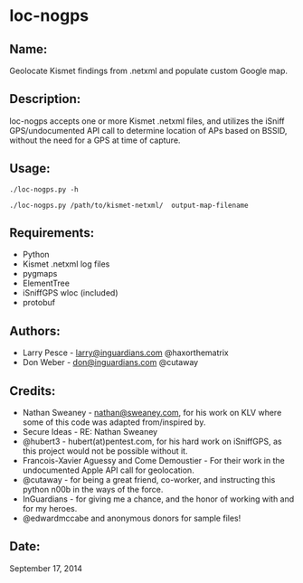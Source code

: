 loc-nogps
=========

                                                                          
Name: 
-----
Geolocate Kismet findings from .netxml and populate custom Google map.                                                       
                                                                          
Description: 
-----
loc-nogps accepts one or more Kismet .netxml files, and utilizes the iSniff GPS/undocumented API call to determine location of APs based on BSSID, without the need for a GPS at time of capture.                       

Usage:
-----

` ./loc-nogps.py -h  `                                              
         
`./loc-nogps.py /path/to/kismet-netxml/  output-map-filename`
               
Requirements:
----
* Python                                                    
* Kismet .netxml log files                                  
* pygmaps                                                   
* ElementTree                                               
* iSniffGPS wloc (included)                                 
* protobuf     
                                             
Authors:                                                                          
------
* Larry Pesce - larry@inguardians.com @haxorthematrix            
* Don Weber - don@inguardians.com @cutaway                       
                                                                          
Credits:
-----
* Nathan Sweaney - nathan@sweaney.com, for his work on KLV where some of this code was adapted from/inspired by.          
* Secure Ideas - RE: Nathan Sweaney                            
* @hubert3 - hubert(at)pentest.com, for his hard work on iSniffGPS, as this project would not be possible without it.   
* Francois-Xavier Aguessy and Come Demoustier - For their work in the undocumented Apple API call for geolocation.            
* @cutaway - for being a great friend, co-worker, and instructing this python n00b in the ways of the force.         
* InGuardians - for giving me a chance, and the honor of working with and for my heroes.                                
* @edwardmccabe and anonymous donors for sample files!         

Date:
-----  
September 17, 2014                                                
                                                                          


